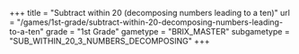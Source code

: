 +++
title = "Subtract within 20 (decomposing numbers leading to a ten)"
url = "/games/1st-grade/subtract-within-20-decomposing-numbers-leading-to-a-ten"
grade = "1st Grade"
gametype = "BRIX_MASTER"
subgametype = "SUB_WITHIN_20_3_NUMBERS_DECOMPOSING"
+++